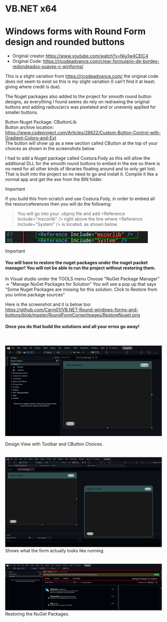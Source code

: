 # VB.NET x64
# Windows forms with Round Form design and rounded buttons

- Original creator https://www.youtube.com/watch?v=Niu1w4CEIC4
- Original Code: https://rjcodeadvance.com/crear-formulario-de-bordes-redondeados-suaves-c-winforms/

This is a slight variation from https://rjcodeadvance.com/ the original code does not seem to exist so this is my slight variation (I can't find it at least; giving where credit is due).

The Nuget packages also added to the project for smooth round button designs, as everything I found seems do rely on redrawing the original buttons and adding radius/arcs was pixelated and or unevenly applied for smaller buttons.

Button Nuget Package: CButtonLib 
<br />
Button archive location: https://www.codeproject.com/Articles/26622/Custom-Button-Control-with-Gradient-Colors-and-Ext
<br />
The button will show up as a new section called CButton at the top of your choices as shown in the screenshots below

I had to add a Nuget package called Costura.Fody as this will allow the 
additional DLL for the smooth round buttons to embed in the exe so there
 is no need for all other kinds of libraries floating around and to only
 get lost. That is built into the project so no need to go and install 
it. Compile it like a normal app and get the exe from the BIN folder.
> [!important]  
If you build this from scratch and use Costura.Fody, in order to embed all the resourceferences then you will do the following:
>
> You will go into your .vbproj file and add \<Reference Include="mscorlib" /> right above the line where \<Reference Include="System" /> is located. as shown below.
<img src="https://github.com/Carm01/VB.NET-Round-windows-forms-and-buttons/blob/master/RoundFormCornerImages/notepad++_e2MrSzjqA6.png">

> [!important]  
> #### You will have to restore the nuget packages under the nuget packet manager! You will not be able to run the project without restoring them.
> In Visual studio under the TOOLS menu Choose "NuGet Package Manager" -> "Manage NuGet Packages for Solution" You will see a pop up that says "Some Nuget Packages are missing for this solution. Click to Restore from you online package sources"
>
> Here is the screenshot and it is below too: https://github.com/Carm01/VB.NET-Round-windows-forms-and-buttons/blob/master/RoundFormCornerImages/RestoreNuget.png
>
> #### Once you do that build the solutions and all your erros go away!

<br />
<br />
<img src="https://github.com/Carm01/VB.NET-Round-windows-forms-and-buttons/blob/master/RoundFormCornerImages/VSDesignerWindowView.png">

Design View with Toolbar and CButton Choices.
<br />
<br />
<br />
<img src="https://github.com/Carm01/VB.NET-Round-windows-forms-and-buttons/blob/master/RoundFormCornerImages/VSDesignerWindowView2.png">
<br />
Shows what the form actually looks like running.
<br />
<br />
<br />
<img src="https://github.com/Carm01/VB.NET-Round-windows-forms-and-buttons/blob/master/RoundFormCornerImages/RestoreNuget.png">
<br />
Restoring the NuGet Packages.
